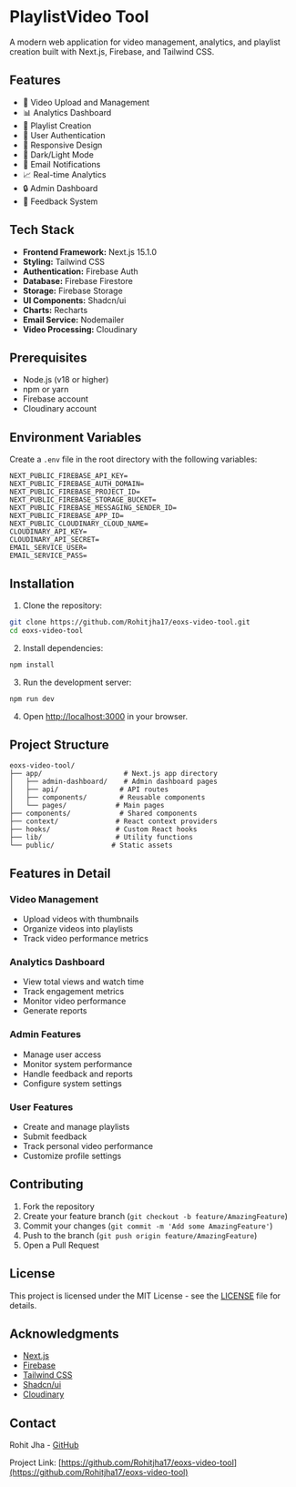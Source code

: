 # PlaylistVideo Tool

A modern web application for video management, analytics, and playlist creation built with Next.js, Firebase, and Tailwind CSS.

## Features

- 🎥 Video Upload and Management
- 📊 Analytics Dashboard
- 📝 Playlist Creation
- 👥 User Authentication
- 📱 Responsive Design
- 🌙 Dark/Light Mode
- 📧 Email Notifications
- 📈 Real-time Analytics
- 🔒 Admin Dashboard
- 💬 Feedback System

## Tech Stack

- **Frontend Framework:** Next.js 15.1.0
- **Styling:** Tailwind CSS
- **Authentication:** Firebase Auth
- **Database:** Firebase Firestore
- **Storage:** Firebase Storage
- **UI Components:** Shadcn/ui
- **Charts:** Recharts
- **Email Service:** Nodemailer
- **Video Processing:** Cloudinary

## Prerequisites

- Node.js (v18 or higher)
- npm or yarn
- Firebase account
- Cloudinary account

## Environment Variables

Create a `.env` file in the root directory with the following variables:

```env
NEXT_PUBLIC_FIREBASE_API_KEY=
NEXT_PUBLIC_FIREBASE_AUTH_DOMAIN=
NEXT_PUBLIC_FIREBASE_PROJECT_ID=
NEXT_PUBLIC_FIREBASE_STORAGE_BUCKET=
NEXT_PUBLIC_FIREBASE_MESSAGING_SENDER_ID=
NEXT_PUBLIC_FIREBASE_APP_ID=
NEXT_PUBLIC_CLOUDINARY_CLOUD_NAME=
CLOUDINARY_API_KEY=
CLOUDINARY_API_SECRET=
EMAIL_SERVICE_USER=
EMAIL_SERVICE_PASS=
```

## Installation

1. Clone the repository:
```bash
git clone https://github.com/Rohitjha17/eoxs-video-tool.git
cd eoxs-video-tool
```

2. Install dependencies:
```bash
npm install
```

3. Run the development server:
```bash
npm run dev
```

4. Open [http://localhost:3000](http://localhost:3000) in your browser.

## Project Structure

```
eoxs-video-tool/
├── app/                    # Next.js app directory
│   ├── admin-dashboard/    # Admin dashboard pages
│   ├── api/               # API routes
│   ├── components/        # Reusable components
│   └── pages/            # Main pages
├── components/            # Shared components
├── context/              # React context providers
├── hooks/                # Custom React hooks
├── lib/                  # Utility functions
└── public/              # Static assets
```

## Features in Detail

### Video Management
- Upload videos with thumbnails
- Organize videos into playlists
- Track video performance metrics

### Analytics Dashboard
- View total views and watch time
- Track engagement metrics
- Monitor video performance
- Generate reports

### Admin Features
- Manage user access
- Monitor system performance
- Handle feedback and reports
- Configure system settings

### User Features
- Create and manage playlists
- Submit feedback
- Track personal video performance
- Customize profile settings

## Contributing

1. Fork the repository
2. Create your feature branch (`git checkout -b feature/AmazingFeature`)
3. Commit your changes (`git commit -m 'Add some AmazingFeature'`)
4. Push to the branch (`git push origin feature/AmazingFeature`)
5. Open a Pull Request

## License

This project is licensed under the MIT License - see the [LICENSE](LICENSE) file for details.

## Acknowledgments

- [Next.js](https://nextjs.org/)
- [Firebase](https://firebase.google.com/)
- [Tailwind CSS](https://tailwindcss.com/)
- [Shadcn/ui](https://ui.shadcn.com/)
- [Cloudinary](https://cloudinary.com/)

## Contact

Rohit Jha - [GitHub](https://github.com/Rohitjha17)

Project Link: [https://github.com/Rohitjha17/eoxs-video-tool](https://github.com/Rohitjha17/eoxs-video-tool) 
